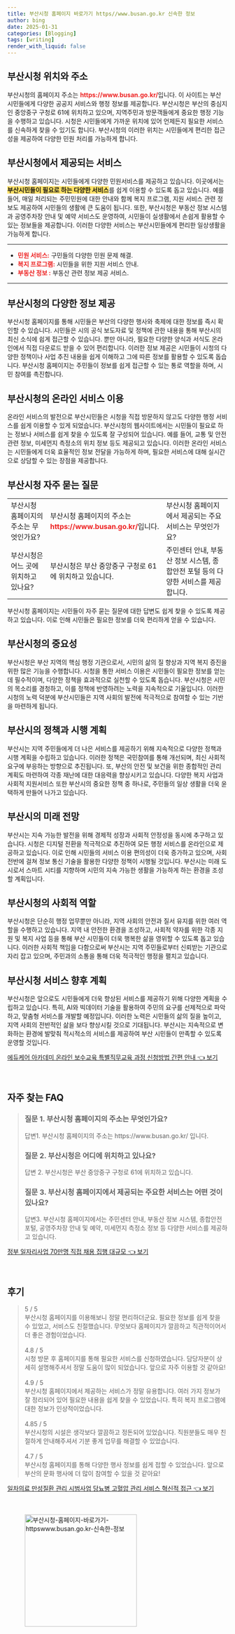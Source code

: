 ```yaml
---
title: 부산시청 홈페이지 바로가기 https//www.busan.go.kr 신속한 정보
author: bing
date: 2025-01-31
categories: [Blogging]
tags: [writing]
render_with_liquid: false
---
```



<h2 id='부산시청_위치와_주소'>부산시청 위치와 주소</h2>

<p>부산시청의 홈페이지 주소는 <b><span style="color: #ee2323;">https://www.busan.go.kr/</span></b>입니다. 이 사이트는 부산 시민들에게 다양한 공공지 서비스와 행정 정보를 제공합니다. 부산시청은 부산의 중심지인 중앙중구 구청로 61에 위치하고 있으며, 지역주민과 방문객들에게 중요한 행정 기능을 수행하고 있습니다. 시청은 시민들에게 가까운 위치에 있어 언제든지 필요한 서비스를 신속하게 찾을 수 있기도 합니다. 부산시청의 이러한 위치는 시민들에게 편리한 접근성을 제공하여 다양한 민원 처리를 가능하게 합니다.</p>

<h2 id='부산시청_제공_서비스'>부산시청에서 제공되는 서비스</h2>

<p>부산시청 홈페이지는 시민들에게 다양한 민원서비스를 제공하고 있습니다. 이곳에서는 <b><span style="background-color: #ffe066;">부산시민들이 필요로 하는 다양한 서비스</span></b>를 쉽게 이용할 수 있도록 돕고 있습니다. 예를 들어, 매일 처리되는 주민민원에 대한 안내와 함께 복지 프로그램, 지원 서비스 관련 정보도 제공하여 시민들의 생활에 큰 도움이 됩니다. 또한, 부산시청은 부동산 정보 시스템과 공영주차장 안내 및 예약 서비스도 운영하여, 시민들이 실생활에서 손쉽게 활용할 수 있는 정보들을 제공합니다. 이러한 다양한 서비스는 부산시민들에게 편리한 일상생활을 가능하게 합니다.</p>

<hr />

<ul>
    <li><b><span style="color: #ee2323;">민원 서비스:</span></b> 구민들의 다양한 민원 문제 해결.</li>
    <li><b><span style="color: #ee2323;">복지 프로그램:</span></b> 시민들을 위한 지원 서비스 안내.</li>
    <li><b><span style="color: #ee2323;">부동산 정보 :</span></b> 부동산 관련 정보 제공 서비스.</li>
</ul>

<hr />

<h2 id='부산시청_다양한_정보_제공'>부산시청의 다양한 정보 제공</h2>

<p>부산시청 홈페이지를 통해 시민들은 부산의 다양한 행사와 축제에 대한 정보를 즉시 확인할 수 있습니다. 시민들은 시의 공식 보도자료 및 정책에 관한 내용을 통해 부산시의 최신 소식에 쉽게 접근할 수 있습니다. 뿐만 아니라, 필요한 다양한 양식과 서식도 온라인에서 직접 다운로드 받을 수 있어 편리합니다. 이러한 정보 제공은 시민들이 시청의 다양한 정책이나 사업 추진 내용을 쉽게 이해하고 그에 따른 정보를 활용할 수 있도록 돕습니다. 부산시청 홈페이지는 주민들이 정보를 쉽게 접근할 수 있는 통로 역할을 하며, 시민 참여를 촉진합니다.</p>

<h2 id='부산시청_온라인_서비스_이용'>부산시청의 온라인 서비스 이용</h2>

<p>온라인 서비스의 발전으로 부산시민들은 시청을 직접 방문하지 않고도 다양한 행정 서비스를 쉽게 이용할 수 있게 되었습니다. 부산시청의 웹사이트에서는 시민들이 필요로 하는 정보나 서비스를 쉽게 찾을 수 있도록 잘 구성되어 있습니다. 예를 들어, 교통 및 안전 관련 정보, 미세먼지 측정소의 위치 정보 등도 제공되고 있습니다. 이러한 온라인 서비스는 시민들에게 더욱 효율적인 정보 전달을 가능하게 하며, 필요한 서비스에 대해 실시간으로 상담할 수 있는 장점을 제공합니다.</p>

<h2 id='부산시청_자주_묻는_질문'>부산시청 자주 묻는 질문</h2>

<table>
    <tr>
        <td>부산시청 홈페이지의 주소는 무엇인가요?</td>
        <td>부산시청 홈페이지의 주소는 <b><span style="color: #ee2323;">https://www.busan.go.kr/</span></b>입니다.</td>
        <td>부산시청 홈페이지에서 제공되는 주요 서비스는 무엇인가요?</td>
    </tr>
    <tr>
        <td>부산시청은 어느 곳에 위치하고 있나요?</td>
        <td>부산시청은 부산 중앙중구 구청로 61에 위치하고 있습니다.</td>
        <td>주민센터 안내, 부동산 정보 시스템, 종합안전 포털 등의 다양한 서비스를 제공합니다.</td>
    </tr>
</table>

<p>부산시청 홈페이지는 시민들이 자주 묻는 질문에 대한 답변도 쉽게 찾을 수 있도록 제공하고 있습니다. 이로 인해 시민들은 필요한 정보를 더욱 편리하게 얻을 수 있습니다.</p>

<h2 id='부산시청의_중요성'>부산시청의 중요성</h2>

<p>부산시청은 부산 지역의 핵심 행정 기관으로서, 시민의 삶의 질 향상과 지역 복지 증진을 위한 많은 기능을 수행합니다. 시청을 통한 서비스 이용은 시민들이 필요한 정보를 얻는데 필수적이며, 다양한 정책을 효과적으로 실천할 수 있도록 돕습니다. 부산시청은 시민의 목소리를 경청하고, 이를 정책에 반영하려는 노력을 지속적으로 기울입니다. 이러한 시청의 노력 덕분에 부산시민들은 지역 사회의 발전에 적극적으로 참여할 수 있는 기반을 마련하게 됩니다.</p>

<h2 id='부산시_정책과_시행_계획'>부산시의 정책과 시행 계획</h2>

<p>부산시는 지역 주민들에게 더 나은 서비스를 제공하기 위해 지속적으로 다양한 정책과 시행 계획을 수립하고 있습니다. 이러한 정책은 국민참여를 통해 개선되며, 최신 사회적 요구에 부응하는 방향으로 추진됩니다. 또, 부산의 안전 및 보건을 위한 종합적인 관리 계획도 마련하여 각종 재난에 대한 대응력을 향상시키고 있습니다. 다양한 복지 사업과 사회적 지원서비스 또한 부산시의 중요한 정책 중 하나로, 주민들의 일상 생활을 더욱 윤택하게 만들어 나가고 있습니다.</p>

<h2 id='부산시의_미래_전망'>부산시의 미래 전망</h2>

<p>부산시는 지속 가능한 발전을 위해 경제적 성장과 사회적 안정성을 동시에 추구하고 있습니다. 시청은 디지털 전환을 적극적으로 추진하여 모든 행정 서비스를 온라인으로 제공하고 있습니다. 이로 인해 시민들의 서비스 이용 편의성이 더욱 증가하고 있으며, 사회 전반에 걸쳐 정보 통신 기술을 활용한 다양한 정책이 시행될 것입니다. 부산시는 미래 도시로서 스마트 시티를 지향하며 시민의 지속 가능한 생활을 가능하게 하는 환경을 조성할 계획입니다.</p>

<h2 id='부산시청의_사회적_역할'>부산시청의 사회적 역할</h2>

<p>부산시청은 단순히 행정 업무뿐만 아니라, 지역 사회의 안전과 질서 유지를 위한 여러 역할을 수행하고 있습니다. 지역 내 안전한 환경을 조성하고, 사회적 약자를 위한 각종 지원 및 복지 사업 등을 통해 부산 시민들이 더욱 행복한 삶을 영위할 수 있도록 돕고 있습니다. 이러한 사회적 책임을 다함으로써 부산시는 지역 주민들로부터 신뢰받는 기관으로 자리 잡고 있으며, 주민과의 소통을 통해 더욱 적극적인 행정을 펼치고 있습니다.</p>

<h2 id='부산시청_서비스_향후_계획'>부산시청 서비스 향후 계획</h2>

<p>부산시청은 앞으로도 시민들에게 더욱 향상된 서비스를 제공하기 위해 다양한 계획을 수립하고 있습니다. 특히, AI와 빅데이터 기술을 활용하여 주민의 요구를 선제적으로 파악하고, 맞춤형 서비스를 개발할 예정입니다. 이러한 노력은 시민들의 삶의 질을 높이고, 지역 사회의 전반적인 삶을 보다 향상시킬 것으로 기대됩니다. 부산시는 지속적으로 변화하는 환경에 발맞춰 적시적소의 서비스를 제공하여 부산 시민들이 만족할 수 있도록 운영할 것입니다.</p>


<p><a class="click-button" title="에듀케어 아카데미 온라인 보수교육 특별직무교육 과정 신청방법 간편 안내" href="https://blackassets.github.io/posts/%EC%97%90%EB%93%80%EC%BC%80%EC%96%B4-%EC%95%84%EC%B9%B4%EB%8D%B0%EB%AF%B8-%EC%98%A8%EB%9D%BC%EC%9D%B8-%EB%B3%B4%EC%88%98%EA%B5%90%EC%9C%A1-%ED%8A%B9%EB%B3%84%EC%A7%81%EB%AC%B4%EA%B5%90%EC%9C%A1-%EA%B3%BC%EC%A0%95-%EC%8B%A0%EC%B2%AD%EB%B0%A9%EB%B2%95-%EA%B0%84%ED%8E%B8-%EC%95%88%EB%82%B4/" rel="dofollow">에듀케어 아카데미 온라인 보수교육 특별직무교육 과정 신청방법 간편 안내 👈 보기</a></p><br>
<h2 id='자주_찾는_FAQ'>자주 찾는 FAQ</h2>
<div itemscope="" itemtype="https://schema.org/FAQPage"> 
<blockquote> 
<div itemscope="" itemprop="mainEntity" itemtype="https://schema.org/Question"> 
<h3 itemprop="name">질문 1. 부산시청 홈페이지의 주소는 무엇인가요?</h3> 
<div itemscope="" itemprop="acceptedAnswer" itemtype="https://schema.org/Answer"> 
<span itemprop="text"> 
<p>답변1. 부산시청 홈페이지의 주소는 https://www.busan.go.kr/ 입니다.</p> 
</span> 
</div> 
</div> 

<div itemscope="" itemprop="mainEntity" itemtype="https://schema.org/Question"> 
<h3 itemprop="name">질문 2. 부산시청은 어디에 위치하고 있나요?</h3> 
<div itemscope="" itemprop="acceptedAnswer" itemtype="https://schema.org/Answer"> 
<span itemprop="text"> 
<p>답변 2. 부산시청은 부산 중앙중구 구청로 61에 위치하고 있습니다.</p> 
</span> 
</div> 
</div> 

<div itemscope="" itemprop="mainEntity" itemtype="https://schema.org/Question"> 
<h3 itemprop="name">질문 3. 부산시청 홈페이지에서 제공되는 주요한 서비스는 어떤 것이 있나요?</h3> 
<div itemscope="" itemprop="acceptedAnswer" itemtype="https://schema.org/Answer"> 
<span itemprop="text"> 
<p>답변3. 부산시청 홈페이지에서는 주민센터 안내, 부동산 정보 시스템, 종합안전 포털, 공영주차장 안내 및 예약, 미세먼지 측정소 정보 등 다양한 서비스를 제공하고 있습니다.</p> 
</span> 
</div> 
</div> 
</blockquote> 
</div>
<p><a class="click-button" title="정부 일자리사업 70만명 직접 채용 집행 대규모" href="https://blackassets.github.io/posts/%EC%A0%95%EB%B6%80-%EC%9D%BC%EC%9E%90%EB%A6%AC%EC%82%AC%EC%97%85-70%EB%A7%8C%EB%AA%85-%EC%A7%81%EC%A0%91-%EC%B1%84%EC%9A%A9-%EC%A7%91%ED%96%89-%EB%8C%80%EA%B7%9C%EB%AA%A8/" rel="dofollow">정부 일자리사업 70만명 직접 채용 집행 대규모 👈 보기</a></p><br>
<h2 id='후기'>후기</h2>
<div itemscope itemtype="https://schema.org/Product">
  <blockquote>
  <div itemprop="review" itemscope itemtype="https://schema.org/Review">
      <div itemprop="reviewRating" itemscope itemtype="https://schema.org/Rating"> <span itemprop="ratingValue">5</span> / <span itemprop="bestRating">5</span> </div>
      <span itemprop="reviewBody">부산시청 홈페이지를 이용해보니 정말 편리하더군요. 필요한 정보를 쉽게 찾을 수 있었고, 서비스도 친절했습니다. 무엇보다 홈페이지가 깔끔하고 직관적이어서 더 좋은 경험이었습니다.</span>
  </div>
  <br>
  <div itemprop="review" itemscope itemtype="https://schema.org/Review">
      <div itemprop="reviewRating" itemscope itemtype="https://schema.org/Rating"> <span itemprop="ratingValue">4.8</span> / <span itemprop="bestRating">5</span> </div>
      <span itemprop="reviewBody">시청 방문 후 홈페이지를 통해 필요한 서비스를 신청하였습니다. 담당자분이 상세히 설명해주셔서 정말 도움이 많이 되었습니다. 앞으로 자주 이용할 것 같아요!</span>
  </div>
  <br>
  <div itemprop="review" itemscope itemtype="https://schema.org/Review">
      <div itemprop="reviewRating" itemscope itemtype="https://schema.org/Rating"> <span itemprop="ratingValue">4.9</span> / <span itemprop="bestRating">5</span> </div>
      <span itemprop="reviewBody">부산시청 홈페이지에서 제공하는 서비스가 정말 유용합니다. 여러 가지 정보가 잘 정리되어 있어 필요한 내용을 쉽게 찾을 수 있었습니다. 특히 복지 프로그램에 대한 정보가 인상적이었습니다.</span>
  </div>
  <br>
  <div itemprop="review" itemscope itemtype="https://schema.org/Review">
      <div itemprop="reviewRating" itemscope itemtype="https://schema.org/Rating"> <span itemprop="ratingValue">4.85</span> / <span itemprop="bestRating">5</span> </div>
      <span itemprop="reviewBody">부산시청의 시설은 생각보다 깔끔하고 정돈되어 있었습니다. 직원분들도 매우 친절하게 안내해주셔서 기분 좋게 업무를 해결할 수 있었습니다.</span>
  </div>
  <br>
  <div itemprop="review" itemscope itemtype="https://schema.org/Review">
      <div itemprop="reviewRating" itemscope itemtype="https://schema.org/Rating"> <span itemprop="ratingValue">4.7</span> / <span itemprop="bestRating">5</span> </div>
      <span itemprop="reviewBody">부산시청 홈페이지를 통해 다양한 행사 정보를 쉽게 접할 수 있었습니다. 앞으로 부산의 문화 행사에 더 많이 참여할 수 있을 것 같아요!</span>
  </div>
  </blockquote>
</div>
<p><a class="click-button" title="일차의료 만성질환 관리 시범사업 당뇨병 고혈압 관리 서비스 혁신적 접근" href="https://blackassets.github.io/posts/%EC%9D%BC%EC%B0%A8%EC%9D%98%EB%A3%8C-%EB%A7%8C%EC%84%B1%EC%A7%88%ED%99%98-%EA%B4%80%EB%A6%AC-%EC%8B%9C%EB%B2%94%EC%82%AC%EC%97%85-%EB%8B%B9%EB%87%A8%EB%B3%91-%EA%B3%A0%ED%98%88%EC%95%95-%EA%B4%80%EB%A6%AC-%EC%84%9C%EB%B9%84%EC%8A%A4-%ED%98%81%EC%8B%A0%EC%A0%81-%EC%A0%91%EA%B7%BC/" rel="dofollow">일차의료 만성질환 관리 시범사업 당뇨병 고혈압 관리 서비스 혁신적 접근 👈 보기</a></p><br>
<figure class="image"><img src="https://blackassets.github.io/assets/img/thumbnail/부산시청-홈페이지-바로가기-httpswww.busan.go.kr-신속한-정보.webp" alt="부산시청-홈페이지-바로가기-httpswww.busan.go.kr-신속한-정보" width="256" height="256"></figure>